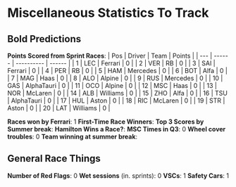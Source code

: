 # Miscellaneous Statistics To Track
## Bold Predictions
**Points Scored from Sprint Races**:
| Pos | Driver | Team       | Points |
| --- | ------ | ---------- | ------ |
| 1   | LEC    | Ferrari    | 0      |
| 2   | VER    | RB         | 0      |
| 3   | SAI    | Ferrari    | 0      |
| 4   | PER    | RB         | 0      |
| 5   | HAM    | Mercedes   | 0      |
| 6   | BOT    | Alfa       | 0      |
| 7   | MAG    | Haas       | 0      |
| 8   | ALO    | Alpine     | 0      |
| 9   | RUS    | Mercedes   | 0      |
| 10  | GAS    | AlphaTauri | 0      |
| 11  | OCO    | Alpine     | 0      |
| 12  | MSC    | Haas       | 0      |
| 13  | NOR    | McLaren    | 0      |
| 14  | ALB    | Williams   | 0      |
| 15  | ZHO    | Alfa       | 0      |
| 16  | TSU    | AlphaTauri | 0      |
| 17  | HUL    | Aston      | 0      |
| 18  | RIC    | McLaren    | 0      |
| 19  | STR    | Aston      | 0      |
| 20  | LAT    | Williams   | 0      |

**Races won by Ferrari**: 1
**First-Time Race Winners**: 
**Top 3 Scores by Summer break**: 
**Hamilton Wins a Race?**: 
**MSC Times in Q3**: 0
**Wheel cover troubles**: 0
**Team winning at summer break**: 

## General Race Things
**Number of Red Flags**: 0
**Wet sessions** (in. sprints): 0
**VSCs**: 1
**Safety Cars**: 1